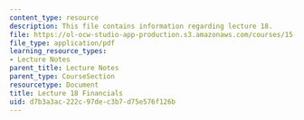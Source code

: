 ```yaml
---
content_type: resource
description: This file contains information regarding lecture 18.
file: https://ol-ocw-studio-app-production.s3.amazonaws.com/courses/15-390-new-enterprises-spring-2013/d7b3a3ac222c97dec3b7d75e576f126b_MIT15_390S13_lec18.pdf
file_type: application/pdf
learning_resource_types:
- Lecture Notes
parent_title: Lecture Notes
parent_type: CourseSection
resourcetype: Document
title: Lecture 18 Financials
uid: d7b3a3ac-222c-97de-c3b7-d75e576f126b
---
```

